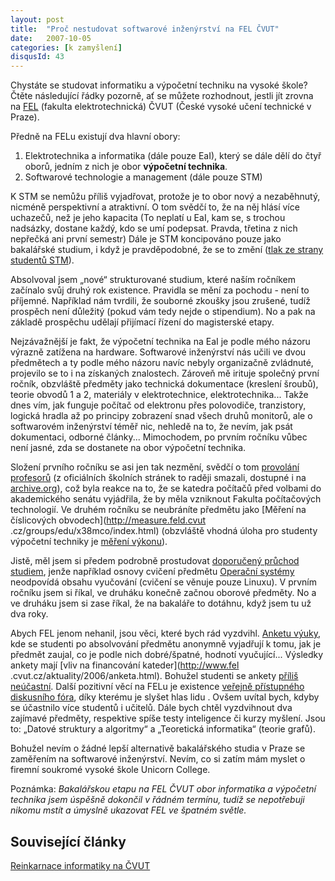 ```yaml
---
layout: post
title:  "Proč nestudovat softwarové inženýrství na FEL ČVUT"
date:   2007-10-05
categories: [k zamyšlení]
disqusId: 43
---
```

Chystáte se studovat informatiku a výpočetní techniku na vysoké škole? Čtěte následující řádky pozorně, ať se můžete rozhodnout, jestli jít 
zrovna na [FEL](http://www.fel.cvut.cz/) (fakulta elektrotechnická) ČVUT (České vysoké učení technické v Praze). 
<!--more-->

Předně na FELu existují dva hlavní obory:  
1) Elektrotechnika a informatika (dále pouze EaI), který se dále dělí do čtyř oborů, jedním z nich je obor __výpočetní technika__.  
2) Softwarové technologie a management (dále pouze STM)

K STM se nemůžu příliš vyjadřovat, protože je to obor nový a nezaběhnutý, nicméně perspektivní a atraktivní. O tom svědčí to, že na něj hlásí 
více uchazečů, než je jeho kapacita (To neplatí u EaI, kam se, s trochou nadsázky, dostane každý, kdo se umí podepsat. Pravda, třetina z nich 
nepřečká ani první semestr) Dále je STM koncipováno pouze jako bakalářské studium, i když je pravděpodobné, že se to změní ([tlak ze strany 
studentů STM](https://forum.feld.cvut.cz/viewtopic.php?id=1133)). 

Absolvoval jsem „nové“ strukturované studium, které naším ročníkem začínalo svůj druhý rok existence. Pravidla se mění za pochodu - není to příjemné. Například nám tvrdili, že souborné zkoušky jsou zrušené, tudíž prospěch není důležitý (pokud vám tedy nejde o stipendium). No a pak na základě prospěchu udělají přijímací řízení do magisterské etapy.

Nejzávažnější je fakt, že výpočetní technika na EaI je podle mého názoru výrazně zatížena na hardware. Softwarové inženýrství nás učili ve dvou předmětech a ty podle mého názoru navíc nebyly organizačně zvládnuté, projevilo se to i na získaných znalostech. Zároveň mě irituje společný první ročník, obzvláště předměty jako technická dokumentace (kreslení šroubů), teorie obvodů 1 a 2, materiály v elektrotechnice, elektrotechnika... Takže dnes vím, jak funguje počítač od elektronu přes polovodiče, tranzistory, logická hradla až po principy zobrazení snad všech druhů monitorů, ale o softwarovém inženýrství téměř nic, nehledě na to, že nevím, jak psát dokumentaci, odborné články... Mimochodem, po prvním ročníku vůbec není jasné, zda se dostanete na obor výpočetní technika.

Složení prvního ročníku se asi jen tak nezmění, svědčí o tom [provolání profesorů](http://www.pulpitel.com/img/clanky/as/0018_Provolani_profesoru_f.pdf) (z oficiálních školních stránek to raději smazali, dostupné 
i na [archive.org](http://web.archive.org/web/20070303084330/http://www.feld.cvut.cz/aktuality/provolani-profesoru.html)), což byla reakce na to, že se katedra počítačů před volbami do akademického senátu vyjádřila, že by měla vzniknout Fakulta 
počítačových technologií. Ve druhém ročníku se neubráníte předmětu jako [Měření na číslicových obvodech](http://measure.feld.cvut
.cz/groups/edu/x38mco/index.html) (obzvláště vhodná úloha pro studenty 
výpočetní techniky je [měření výkonu](http://measure.feld.cvut.cz/groups/edu/x38mco/pdfs/Ul_8_MCO.pdf)).

Jistě, měl jsem si předem podrobně prostudovat [doporučený průchod studiem](http://www.feld.cvut.cz/cz/education/bk/pruchody/pr27004.html), 
jenže například osnovy cvičení předmětu [Operační systémy](http://www.feld.cvut.cz/cz/education/bk/predmety/01/47/p14736.html) 
neodpovídá obsahu vyučování (cvičení se věnuje pouze Linuxu). V prvním ročníku jsem si říkal, ve druháku konečně začnou oborové předměty. No a ve druháku jsem si zase říkal, že na bakaláře to dotáhnu, když jsem tu už dva roky.

Abych FEL jenom nehanil, jsou věci, které bych rád vyzdvihl. [Anketu výuky](https://anketa.cvut.cz/), kde se studenti po absolvování předmětu 
anonymně vyjadřují k tomu,
 jak je předmět zaujal, co je podle nich dobré/špatné, hodnotí vyučující... Výsledky ankety mají [vliv na financování kateder](http://www.fel
 .cvut.cz/aktuality/2006/anketa.html). Bohužel studenti
  se ankety [příliš neúčastní](https://anketa.cvut.cz/stav/stav_fel.html). Další pozitivní věcí na FELu je existence [veřejně přístupného 
  diskusního fóra](https://forum.feld.cvut.cz/), 
  díky kterému je slyšet hlas lidu
  . Ovšem uvítal bych, kdyby se účastnilo více studentů i učitelů. Dále bych chtěl vyzdvihnout dva zajímavé předměty, respektive spíše testy inteligence či kurzy myšlení. Jsou to: „Datové struktury a algoritmy“ a „Teoretická informatika“ (teorie grafů).

Bohužel nevím o žádné lepší alternativě bakalářského studia v Praze se zaměřením na softwarové inženýrství. Nevím, co si zatím mám myslet o firemní soukromé vysoké škole Unicorn College.

Poznámka: _Bakalářskou etapu na FEL ČVUT obor informatika a výpočetní technika jsem úspěšně dokončil v řádném termínu, tudíž se nepotřebuji 
nikomu mstít a úmyslně ukazovat FEL ve špatném světle._

Související články
------
[Reinkarnace informatiky na ČVUT](/item/61)